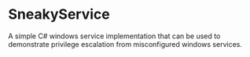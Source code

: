 # SneakyService
A simple C# windows service implementation that can be used to demonstrate privilege escalation from misconfigured windows services.
